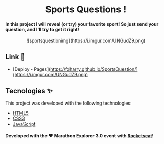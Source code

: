 <h1 align="center">Sports Questions !</h1>

#### In this project I will reveal (or try) your favorite sport! So just send your question, and I'll try to get it right!

<p align="center"> ![sportsquestionimg](https://i.imgur.com/UNGudZ9.png) </p>

## Link 🚀

- [Deploy - Pages](https://fxharry.github.io/SportsQuestion/](https://i.imgur.com/UNGudZ9.png)


## Tecnologies ✨

This project was developed with the following technologies:

- [HTML5](https://www.w3schools.com/)
- [CSS3](https://www.w3schools.com/css/)
- [JavaScript](https://www.w3schools.com/js/)

#### Developed with the ♥ Marathon Explorer 3.0 event with [Rocketseat](https://www.rocketseat.com.br/)!

